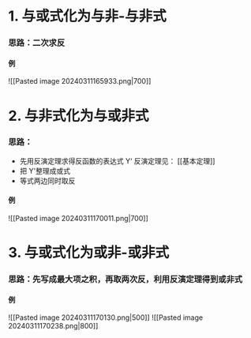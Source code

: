 # 1. 与或式化为与非-与非式 
### 思路：二次求反
#### 例
![[Pasted image 20240311165933.png|700]]

# 2. 与非式化为与或非式
### 思路：
- 先用反演定理求得反函数的表达式 Y‘        反演定理见： [[基本定理]]
- 把 Y'整理成或式
- 等式两边同时取反

#### 例
![[Pasted image 20240311170011.png|700]]

# 3. 与或式化为或非-或非式
### 思路：先写成最大项之积，再取两次反，利用反演定理得到或非式
#### 例
![[Pasted image 20240311170130.png|500]]
![[Pasted image 20240311170238.png|800]]
